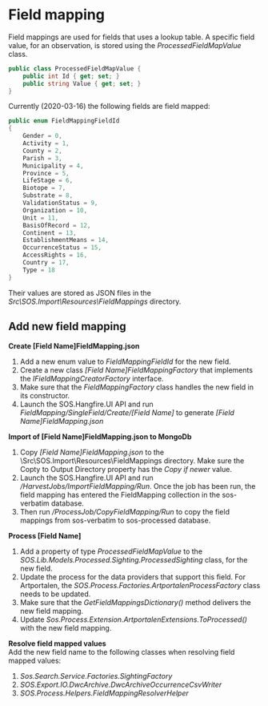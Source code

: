 ﻿# Field mapping

Field mappings are used for fields that uses a lookup table. A specific field value, for an observation, is stored using the *ProcessedFieldMapValue* class.

```csharp
public class ProcessedFieldMapValue {    
    public int Id { get; set; }       
    public string Value { get; set; }        
}
```

Currently (2020-03-16) the following fields are field mapped:
```csharp
public enum FieldMappingFieldId
{
    Gender = 0,
    Activity = 1,
    County = 2,
    Parish = 3,
    Municipality = 4,
    Province = 5,
    LifeStage = 6,
    Biotope = 7,
    Substrate = 8,
    ValidationStatus = 9,
    Organization = 10,
    Unit = 11,
    BasisOfRecord = 12,
    Continent = 13,
    EstablishmentMeans = 14,
    OccurrenceStatus = 15,
    AccessRights = 16,
    Country = 17,
    Type = 18
}
```

Their values are stored as JSON files in the _Src\SOS.Import\Resources\FieldMappings_ directory.

## Add new field mapping

**Create [Field Name]FieldMapping.json**
1.  Add a new enum value to _FieldMappingFieldId_ for the new field.
2.  Create a new class _[Field Name]FieldMappingFactory_ that implements the _IFieldMappingCreatorFactory_ interface.
3.  Make sure that the _FieldMappingFactory_ class handles the new field in its constructor.
4.  Launch the SOS.Hangfire.UI API and run _FieldMapping/SingleField/Create/[Field Name]_ to generate _[Field Name]FieldMapping.json_

**Import of [Field Name]FieldMapping.json to MongoDb**
1.  Copy _[Field Name]FieldMapping.json_ to the \Src\SOS.Import\Resources\FieldMappings directory. Make sure the Copty to Output Directory property has the _Copy if newer_ value.
2.  Launch the SOS.Hangfire.UI API and run _/HarvestJobs/ImportFieldMapping/Run_. Once the job has been run, the field mapping has entered the FieldMapping collection in the sos-verbatim database.
3.  Then run _/ProcessJob/CopyFieldMapping/Run_ to copy the field mappings from sos-verbatim to sos-processed database.

**Process [Field Name]**
1.  Add a property of type _ProcessedFieldMapValue_ to the _SOS.Lib.Models.Processed.Sighting.ProcessedSighting_ class, for the new field.
2.  Update the process for the data providers that support this field. For Artportalen, the _SOS.Process.Factories.ArtportalenProcessFactory_ class needs to be updated.
3.  Make sure that the _GetFieldMappingsDictionary()_ method delivers the new field mapping.
4.  Update _Sos.Process.Extension.ArtportalenExtensions.ToProcessed()_ with the new field mapping.

**Resolve field mapped values**<br/>
Add the new field name to the following classes when resolving field mapped values:
1. _Sos.Search.Service.Factories.SightingFactory_
2. _SOS.Export.IO.DwcArchive.DwcArchiveOccurrenceCsvWriter_
3. _SOS.Process.Helpers.FieldMappingResolverHelper_